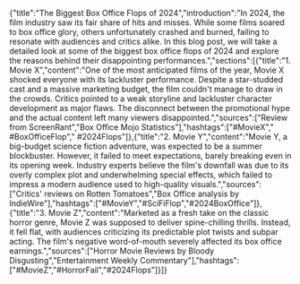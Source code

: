 {"title":"The Biggest Box Office Flops of 2024","introduction":"In 2024, the film industry saw its fair share of hits and misses. While some films soared to box office glory, others unfortunately crashed and burned, failing to resonate with audiences and critics alike. In this blog post, we will take a detailed look at some of the biggest box office flops of 2024 and explore the reasons behind their disappointing performances.","sections":[{"title":"1. Movie X","content":"One of the most anticipated films of the year, Movie X shocked everyone with its lackluster performance. Despite a star-studded cast and a massive marketing budget, the film couldn't manage to draw in the crowds. Critics pointed to a weak storyline and lackluster character development as major flaws. The disconnect between the promotional hype and the actual content left many viewers disappointed.","sources":["Review from ScreenRant","Box Office Mojo Statistics"],"hashtags":["#MovieX"," #BoxOfficeFlop"," #2024Flops"]},{"title":"2. Movie Y","content":"Movie Y, a big-budget science fiction adventure, was expected to be a summer blockbuster. However, it failed to meet expectations, barely breaking even in its opening week. Industry experts believe the film's downfall was due to its overly complex plot and underwhelming special effects, which failed to impress a modern audience used to high-quality visuals.","sources":["Critics' reviews on Rotten Tomatoes","Box Office analysis by IndieWire"],"hashtags":["#MovieY","#SciFiFlop","#2024BoxOffice"]},{"title":"3. Movie Z","content":"Marketed as a fresh take on the classic horror genre, Movie Z was supposed to deliver spine-chilling thrills. Instead, it fell flat, with audiences criticizing its predictable plot twists and subpar acting. The film's negative word-of-mouth severely affected its box office earnings.","sources":["Horror Movie Reviews by Bloody Disgusting","Entertainment Weekly Commentary"],"hashtags":["#MovieZ","#HorrorFail","#2024Flops"]}]}

